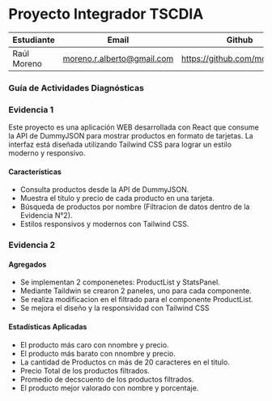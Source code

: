 # Proyecto Integrador TSCDIA


|   Estudiante |             Email           | Github|
|--------------|-----------------------------|-------|
| Raúl Moreno  | moreno.r.alberto@gmail.com  |https://github.com/morenoraul|

### Guía de Actividades Diagnósticas

### Evidencia 1
Este proyecto es una aplicación WEB  desarrollada con React que consume la API de DummyJSON para mostrar productos en formato de tarjetas. La interfaz está diseñada utilizando Tailwind CSS para lograr un estilo moderno y responsivo.

#### Características

- Consulta productos desde la API de DummyJSON.
- Muestra el título y precio de cada producto en una tarjeta.
- Búsqueda de productos por nombre (Filtracion de datos dentro de la Evidencia N°2).
- Estilos responsivos y modernos con Tailwind CSS.

### Evidencia 2

#### Agregados

- Se implementan 2 componenetes: ProductList y StatsPanel.
- Mediante Taildwin se crearon 2 paneles, uno para cada componente.
- Se realiza modificacion en el filtrado para el componente ProductList.
- Se mejora el diseño y la responsividad con Tailwind CSS

#### Estadísticas Aplicadas

- El producto más caro con nnombre y precio.
- El producto más barato con nnombre y precio.
- La cantidad de Productos cn más de 20 caracteres en el titulo.
- Precio Total de los productos filtrados.
- Promedio de decscuento de los productos filtrados.
- El producto mejor valorado con nombre y porcentaje.
